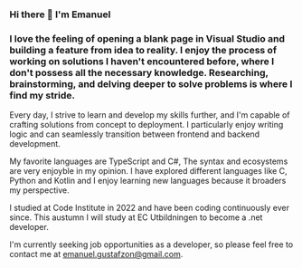 ### Hi there 👋 I'm Emanuel

### I love the feeling of opening a blank page in Visual Studio and building a feature from idea to reality. I enjoy the process of working on solutions I haven't encountered before, where I don't possess all the necessary knowledge. Researching, brainstorming, and delving deeper to solve problems is where I find my stride.

Every day, I strive to learn and develop my skills further, and I'm capable of crafting solutions from concept to deployment. I particularly enjoy writing logic and can seamlessly transition between frontend and backend development.

My favorite languages are TypeScript and C#, The syntax and ecosystems are very enjoyble in my opinion. I have explored different languages like C, Python and Kotlin and I enjoy learning new languages because it broaders my perspective. 

I studied at Code Institute in 2022 and have been coding continuously ever since. This austumn I will study at EC Utbildningen to become a .net developer.

I'm currently seeking job opportunities as a developer, so please feel free to contact me at emanuel.gustafzon@gmail.com.

<!--
**EmanuelGustafzon/EmanuelGustafzon** is a ✨ _special_ ✨ repository because its `README.md` (this file) appears on your GitHub profile.

Here are some ideas to get you started:

- 🔭 I’m currently working on ...
- 🌱 I’m currently learning ...
- 👯 I’m looking to collaborate on ...
- 🤔 I’m looking for help with ...
- 💬 Ask me about ...
- 📫 How to reach me: ...
- 😄 Pronouns: ...
- ⚡ Fun fact: ...
-->
